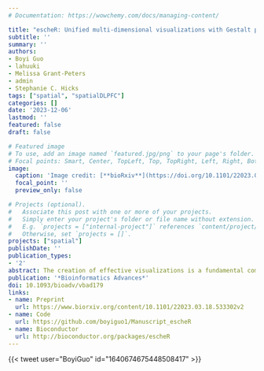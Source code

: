 ```yaml
---
# Documentation: https://wowchemy.com/docs/managing-content/

title: "escheR: Unified multi-dimensional visualizations with Gestalt principles"
subtitle: ''
summary: ''
authors:
- Boyi Guo
- lahuuki
- Melissa Grant-Peters
- admin
- Stephanie C. Hicks
tags: ["spatial", "spatialDLPFC"]
categories: []
date: '2023-12-06'
lastmod: ''
featured: false
draft: false

# Featured image
# To use, add an image named `featured.jpg/png` to your page's folder.
# Focal points: Smart, Center, TopLeft, Top, TopRight, Left, Right, BottomLeft, Bottom, BottomRight.
image:
  caption: 'Image credit: [**bioRxiv**](https://doi.org/10.1101/22023.03.18.533302)'
  focal_point: ''
  preview_only: false

# Projects (optional).
#   Associate this post with one or more of your projects.
#   Simply enter your project's folder or file name without extension.
#   E.g. `projects = ["internal-project"]` references `content/project/deep-learning/index.md`.
#   Otherwise, set `projects = []`.
projects: ["spatial"]
publishDate: ''
publication_types:
- '2'
abstract: The creation of effective visualizations is a fundamental component of data analysis. In biomedical research, new challenges are emerging to visualize multi-dimensional data in a 2D space, but current data visualization tools have limited capabilities. To address this problem, we leverage Gestalt principles to improve the design and interpretability of multi-dimensional data in 2D data visualizations, layering aesthetics to display multiple variables. The proposed visualization can be applied to spatially-resolved transcriptomics data, but also broadly to data visualized in 2D space, such as embedding visualizations. We provide an open source R package escheR, which is built off of the state-of-the-art ggplot2 visualization framework and can be seamlessly integrated into genomics toolboxes and workflows.
publication: '*Bioinformatics Advances*'
doi: 10.1093/bioadv/vbad179
links:
- name: Preprint
  url: https://www.biorxiv.org/content/10.1101/22023.03.18.533302v2
- name: Code
  url: https://github.com/boyiguo1/Manuscript_escheR
- name: Bioconductor
  url: http://bioconductor.org/packages/escheR
---
```


{{< tweet user="BoyiGuo" id="1640674675448508417" >}}
